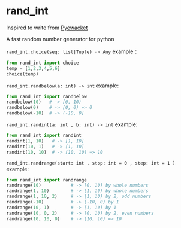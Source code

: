 # rand_int

Inspired to write from [Pyewacket](https://github.com/BrokenShell/Pyewacket)

A fast random number generator for python

`rand_int.choice(seq: list|Tuple) -> Any`
example：

```python
from rand_int import choice
temp = [1,2,3,4,5,6]
choice(temp)
```

`rand_int.randbelow(a: int) -> int`
example:

```python
from rand_int import randbelow
randbelow(10)   # -> [0, 10)
randbelow(0)    # -> [0, 0) => 0
randbelow(-10)  # -> (-10, 0]
```

`rand_int.randint(a: int , b: int) -> int`
example:

```python
from rand_int import randint
randint(1, 10)   # -> [1, 10]
randint(10, 1)   # -> [1, 10]
randint(10, 10)  # -> [10, 10] => 10
```

`rand_int.randrange(start: int , stop: int = 0 , step: int = 1 )`
example:

```python
from rand_int import randrange
randrange(10)           # -> [0, 10) by whole numbers
randrange(1, 10)        # -> [1, 10) by whole numbers
randrange(1, 10, 2)     # -> [1, 10) by 2, odd numbers
randrange(-10)          # -> [-10, 0) by 1
randrange(10, 1)        # -> [1, 10) by 1
randrange(10, 0, 2)     # -> [0, 10) by 2, even numbers
randrange(10, 10, 0)    # -> [10, 10) => 10
```
